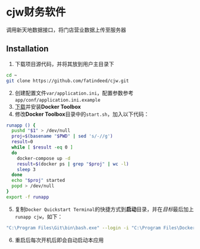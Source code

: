 # cjw财务软件

调用新天地数据接口，将门店营业数据上传至服务器

## Installation
1. 下载项目源代码，并将其放到用户主目录下
```sh
cd ~
git clone https://github.com/fatindeed/cjw.git
```
2. 创建配置文件`var/application.ini`，配置参数参考`app/conf/application.ini.example`
3. [下载](https://www.docker.com/products/docker-toolbox)并安装**Docker Toolbox**
4. 修改**Docker Toolbox**目录中的`start.sh`，加入以下代码：
```sh
runapp () {
  pushd "$1" > /dev/null
  proj=$(basename "$PWD" | sed 's/-//g')
  result=0
  while [ $result -eq 0 ]
  do
    docker-compose up -d
    result=$(docker ps | grep "$proj" | wc -l)
    sleep 3
  done
  echo "$proj" started
  popd > /dev/null
}
export -f runapp
```
5. 复制`Docker Quickstart Terminal`的快捷方式到**启动**目录，并在*目标*最后加上`runapp cjw`，如下：
```sh
"C:\Program Files\Git\bin\bash.exe" --login -i "C:\Program Files\Docker Toolbox\start.sh" runapp cjw
```
6. 重启后每次开机后即会自动启动本应用